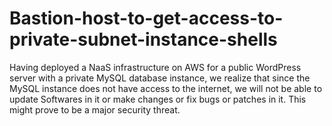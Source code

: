 # Bastion-host-to-get-access-to-private-subnet-instance-shells
Having deployed a NaaS infrastructure on AWS for a public WordPress server with a private MySQL database instance, we realize that since the MySQL instance does not have access to the internet, we will not be able to update Softwares in it or make changes or fix bugs or patches in it. This might prove to be a major security threat.
